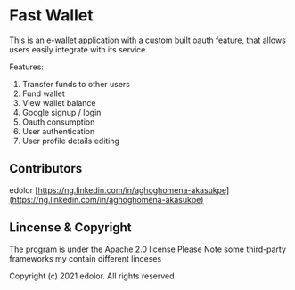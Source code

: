 # Fast Wallet
This is an e-wallet application with a custom built oauth feature, that allows users easily integrate with its service.

Features:
1. Transfer funds to other users
2. Fund wallet
3. View wallet balance
4. Google signup / login
5. Oauth consumption
6. User authentication
7. User profile details editing

## Contributors

edolor [https://ng.linkedin.com/in/aghoghomena-akasukpe](https://ng.linkedin.com/in/aghoghomena-akasukpe)

## Lincense & Copyright

The program is under the Apache 2.0 license Please Note some third-party frameworks my contain different linceses

Copyright (c) 2021 edolor. All rights reserved
